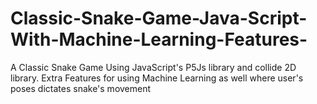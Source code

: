 # Classic-Snake-Game-Java-Script-With-Machine-Learning-Features-
A Classic Snake Game Using JavaScript's P5Js library and collide 2D library. Extra Features for using Machine Learning as well where user's poses dictates snake's movement
